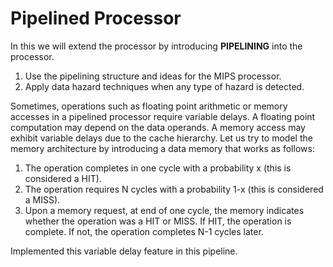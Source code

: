 # Pipelined Processor

In this we will extend the processor by introducing
**PIPELINING** into the processor.

1. Use the pipelining structure and ideas for the MIPS processor.
2. Apply data hazard techniques when any type of hazard is detected.

Sometimes, operations such as floating point arithmetic or memory accesses in a pipelined
processor require variable delays. A floating point computation may depend on the data
operands. A memory access may exhibit variable delays due to the cache hierarchy. Let us try
to model the memory architecture by introducing a data memory that works as follows:

1. The operation completes in one cycle with a probability x (this is considered a HIT).
2. The operation requires N cycles with a probability 1-x (this is considered a MISS).
3. Upon a memory request, at end of one cycle, the memory indicates whether the
    operation was a HIT or MISS. If HIT, the operation is complete. If not, the operation
    completes N-1 cycles later.

Implemented this variable delay feature in this pipeline.

